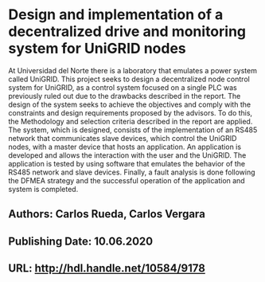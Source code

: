 # Design and implementation of a decentralized drive and monitoring system for UniGRID nodes
At Universidad del Norte there is a laboratory that emulates a power system called UniGRID. This project seeks to design a decentralized node control system for UniGRID, as a control system focused on a single PLC was previously ruled out due to the drawbacks described in the report. The design of the system seeks to achieve the objectives and comply with the constraints and design requirements proposed by the advisors. To do this, the Methodology and selection criteria described in the report are applied. The system, which is designed, consists of the implementation of an RS485 network that communicates slave devices, which control the UniGRID nodes, with a master device that hosts an application. An application is developed and allows the interaction with the user and the UniGRID. The application is tested by using software that emulates the behavior of the RS485 network and slave devices. Finally, a fault analysis is done following the DFMEA strategy and the successful operation of the application and system is completed.

## Authors: Carlos Rueda, Carlos Vergara
## Publishing Date: 10.06.2020
## URL: http://hdl.handle.net/10584/9178
